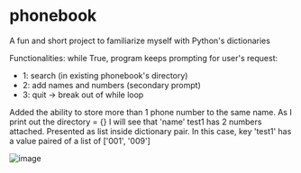 # phonebook
A fun and short project to familiarize myself with Python's dictionaries

Functionalities: while True, program keeps prompting for user's request:
- 1: search (in existing phonebook's directory)
- 2: add names and numbers (secondary prompt)
- 3: quit -> break out of while loop

Added the ability to store more than 1 phone number to the same name. As I print out the directory = {} I will see that 'name' test1 has 2 numbers attached.
Presented as list inside dictionary pair. In this case, key 'test1' has a value paired of a list of ['001', '009']

![image](https://github.com/Minhtran2904/phonebook/assets/97359403/e6afbef7-8cb0-45e5-bf24-919b1d3404e0)
